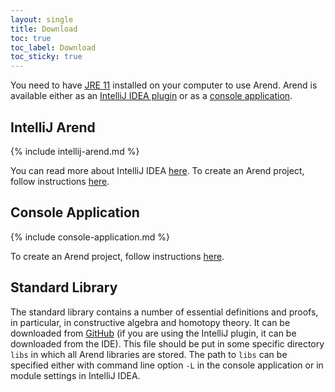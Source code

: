 ```yaml
---
layout: single
title: Download
toc: true
toc_label: Download
toc_sticky: true
---
```


You need to have [JRE 11] installed on your computer to use Arend.
Arend is available either as an [IntelliJ IDEA plugin](#intellij-idea-plugin) or as a [console application](#console-application).

 [JRE 11]: https://www.oracle.com/java/technologies/javase/jdk11-archive-downloads.html

## IntelliJ Arend

{% include intellij-arend.md %}

You can read more about IntelliJ IDEA [here](https://www.jetbrains.com/help/idea/discover-intellij-idea.html).
To create an Arend project, follow instructions [here](/documentation/getting-started#intellij-arend).

## Console Application

{% include console-application.md %}

To create an Arend project, follow instructions [here](/documentation/getting-started#console-application).

## Standard Library

The standard library contains a number of essential definitions and proofs, in particular, in constructive algebra and homotopy theory.
It can be downloaded from [GitHub](https://github.com/JetBrains/arend-lib/releases/latest/download/arend-lib.zip) (if you are using the IntelliJ plugin, it can be downloaded from the IDE).
This file should be put in some specific directory `libs` in which all Arend libraries are stored.
The path to `libs` can be specified either with command line option `-L` in the console application or in module settings in IntelliJ IDEA.
